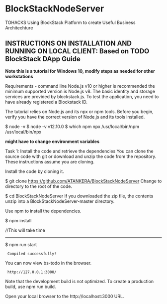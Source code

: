 # BlockStackNodeServer
TOHACKS Using BlockStack Platform to create Useful Business Architechture


INSTRUCTIONS ON INSTALLATION AND RUNNING ON LOCAL CLIENT: Based on TODO BlockStack DApp Guide
---------------------------------------------------------
 **Note this is a tutorial for Windows 10, modify steps as needed for other workstations**
 
Requirements -
command line
Node.js v10 or higher is recommended the minimum supported version is Node.js v8.
The basic identity and storage services are provided by blockstack.js. 
To test the application, you need to have already registered a Blockstack ID.



The tutorial relies on Node.js and its npx or npm tools. Before you begin, verify you have the correct version of Node.js and its tools installed.

$ node -v
$ node -v
v12.10.0
$ which npm npx
/usr/local/bin/npm
/usr/local/bin/npx


**might have to change environment variables**




Task 1: Install the code and retrieve the dependencies
You can clone the source code with git or download and unzip the code from the repository. These instructions assume you are cloning.

Install the code by cloning it.

 $ git clone https://github.com/ATANKERA/BlockStackNodeServer
Change to directory to the root of the code.

 $ cd BlockStackNodeServer
If you downloaded the zip file, the contents unzip into a BlockStackNodeServer-master directory.

Use npm to install the dependencies.

 $ npm install
 
 //This will take time
 
 
 ------
 
 
  $ npm run start
  
  
  
     Compiled successfully!

   You can now view bs-todo in the browser.

     http://127.0.0.1:3000/

   Note that the development build is not optimized.
   To create a production build, use npm run build.
   
   
   
   
   
   
   Open your local browser to the http://localhost:3000 URL.

